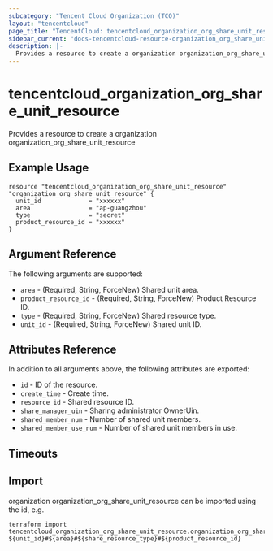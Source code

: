 ```yaml
---
subcategory: "Tencent Cloud Organization (TCO)"
layout: "tencentcloud"
page_title: "TencentCloud: tencentcloud_organization_org_share_unit_resource"
sidebar_current: "docs-tencentcloud-resource-organization_org_share_unit_resource"
description: |-
  Provides a resource to create a organization organization_org_share_unit_resource
---
```


# tencentcloud_organization_org_share_unit_resource

Provides a resource to create a organization organization_org_share_unit_resource

## Example Usage

```hcl
resource "tencentcloud_organization_org_share_unit_resource" "organization_org_share_unit_resource" {
  unit_id             = "xxxxxx"
  area                = "ap-guangzhou"
  type                = "secret"
  product_resource_id = "xxxxxx"
}
```

## Argument Reference

The following arguments are supported:

* `area` - (Required, String, ForceNew) Shared unit area.
* `product_resource_id` - (Required, String, ForceNew) Product Resource ID.
* `type` - (Required, String, ForceNew) Shared resource type.
* `unit_id` - (Required, String, ForceNew) Shared unit ID.

## Attributes Reference

In addition to all arguments above, the following attributes are exported:

* `id` - ID of the resource.
* `create_time` - Create time.
* `resource_id` - Shared resource ID.
* `share_manager_uin` - Sharing administrator OwnerUin.
* `shared_member_num` - Number of shared unit members.
* `shared_member_use_num` - Number of shared unit members in use.


## Timeouts

<no value>


## Import

organization organization_org_share_unit_resource can be imported using the id, e.g.

```
terraform import tencentcloud_organization_org_share_unit_resource.organization_org_share_unit_resource ${unit_id}#${area}#${share_resource_type}#${product_resource_id}
```

